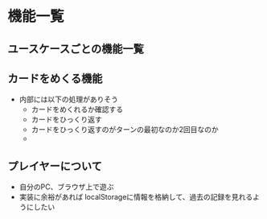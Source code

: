 # 機能一覧

## ユースケースごとの機能一覧

## カードをめくる機能

- 内部には以下の処理がありそう
  - カードをめくれるか確認する
  - カードをひっくり返す
  - カードをひっくり返すのがターンの最初なのか2回目なのか
  - 

## プレイヤーについて

- 自分のPC、ブラウザ上で遊ぶ
- 実装に余裕があれば localStorageに情報を格納して、過去の記録を見れるようにしたい